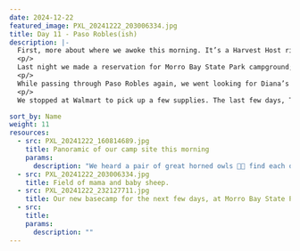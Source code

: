 ```yaml
---
date: 2024-12-22
featured_image: PXL_20241222_203006334.jpg
title: Day 11 - Paso Robles(ish)
description: |-
  First, more about where we awoke this morning. It’s a Harvest Host right off Hwy 101. There's the olive processing, an olive oil 🫒 tasting bar, and shop, plus Tesla Super Charger station ⚡️! One can camp right there, but we like to be away from the activity and this place is massive! There is space for entire RV rallies to be hosted here. After being led up the hill for about two miles, our host pointed out our spot with a fire ring and about two acres of flat grassy space. Amazing!
  <p/>
  Last night we made a reservation for Morro Bay State Park campground; this will be our basecamp through Christmas 🎄. No hookups unfortunately, but a park and beach access right in the bay of Morro Bay.
  <p/>
  While passing through Paso Robles again, we went looking for Diana’s uncle’s old property. We found a whole lot of vineyards and <i>maybe</i> that old property, but the area has a lot more homes and vines now so it was hard to recognize. But we did find sheep! 🐑🐑🐑🐑
  <p/>
  We stopped at Walmart to pick up a few supplies. The last few days, Taco Bells have been looking appealing so we went out for Mexican dinner - but an authentic family-run place. It was so authentic, it even included a little boy riding his tiny bicycle 🚲 with training wheels between the tables and sticking his tongue out at us. 😆 Great food. I got my taco fix and Diana had stuffed her Mexican belly too. 🌮

sort_by: Name
weight: 11
resources:
  - src: PXL_20241222_160814689.jpg
    title: Panoramic of our camp site this morning
    params:
      description: "We heard a pair of great horned owls 🦉🦉 find each other during the night. What a hoot. 😉"
  - src: PXL_20241222_203006334.jpg
    title: Field of mama and baby sheep.
  - src: PXL_20241222_232127711.jpg
    title: Our new basecamp for the next few days, at Morro Bay State Park.
  - src:
    title:
    params:
      description: ""
---
```

